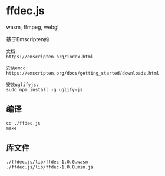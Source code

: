# ffdec.js

wasm, ffmpeg, webgl

基于Emscripten的


```
文档:
https://emscripten.org/index.html

安装emcc:
https://emscripten.org/docs/getting_started/downloads.html

安装uglifyjs:
sudo npm install -g uglify-js
```

## 编译
```
cd ./ffdec.js
make
```

## 库文件
```
./ffdec.js/lib/ffdec-1.0.0.wasm
./ffdec.js/lib/ffdec-1.0.0.min.js
```
